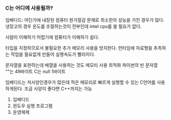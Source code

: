 ### C는 어디에 사용될까?

임베디드: 어딘가에 내장된 컴퓨터
원가절감 문제로 최소한의 성능을 가진 경우가 많다.
냉장고의 경우 온도를 조절하는것이 전부인데 intel cpu를 쓸 필요가 없다.

사람이 이해하기 어렵기에 컴퓨터가 이해하기 쉽다.

타입을 지정하므로서 불필요한 추가 메모리 사용을 방지한다.
런타임에 자료형을 추측하는 작업을 필요없게 만들어
실행속도가 빨라지다.

문자열을 표현하는데 배열을 사용하는 것도 메모리 사용 최적화
파이썬의 빈 문자열 ""는 49바이트
C는 null 1바이트

임베디드는 저사양인경우가 많은데 적은 메모리로 빠르게 실행할 수 있는 C언어를 사용하게된다.
조금 사양이 좋다면 C++까지는 가능

1. 임베디드
2. 윈도우 실행 프로그램
3. 운영체제

